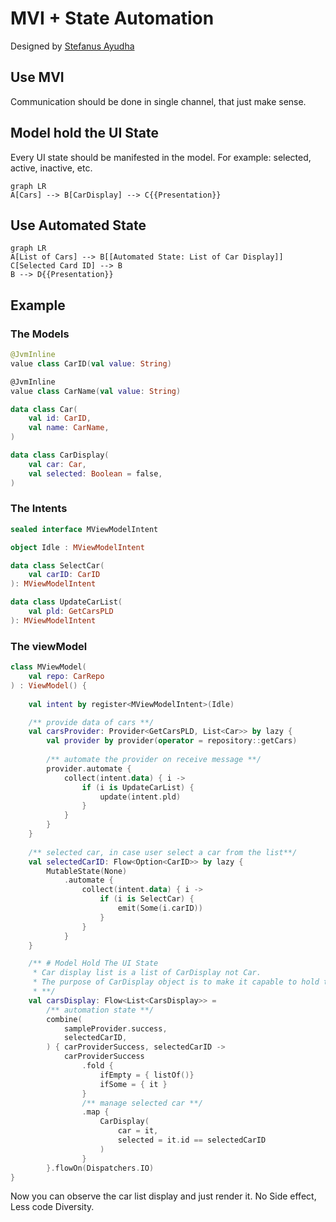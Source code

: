 # MVI + State Automation
Designed by [Stefanus Ayudha](https://github.com/stefanusayudha)

## Use MVI
Communication should be done in single channel, that just make sense.

## Model hold the UI State
Every UI state should be manifested in the model. For example: selected, active, inactive, etc.
```mermaid
graph LR
A[Cars] --> B[CarDisplay] --> C{{Presentation}}
```

## Use Automated State
```mermaid
graph LR
A[List of Cars] --> B[[Automated State: List of Car Display]]
C[Selected Card ID] --> B
B --> D{{Presentation}}
```

## Example
### The Models
```kotlin
@JvmInline
value class CarID(val value: String)

@JvmInline
value class CarName(val value: String)  

data class Car(
    val id: CarID,
    val name: CarName,  
)

data class CarDisplay(
    val car: Car,
    val selected: Boolean = false,
)
```

### The Intents
```kotlin
sealed interface MViewModelIntent

object Idle : MViewModelIntent

data class SelectCar(
    val carID: CarID
): MViewModelIntent

data class UpdateCarList(
    val pld: GetCarsPLD
): MViewModelIntent
```

### The viewModel
```kotlin
class MViewModel(
    val repo: CarRepo
) : ViewModel() {
    
    val intent by register<MViewModelIntent>(Idle)

    /** provide data of cars **/
    val carsProvider: Provider<GetCarsPLD, List<Car>> by lazy {
        val provider by provider(operator = repository::getCars)
        
        /** automate the provider on receive message **/
        provider.automate {
            collect(intent.data) { i ->
                if (i is UpdateCarList) {
                    update(intent.pld)
                }
            }
        }
    }
    
    /** selected car, in case user select a car from the list**/
    val selectedCarID: Flow<Option<CarID>> by lazy { 
        MutableState(None)
            .automate { 
                collect(intent.data) { i ->
                    if (i is SelectCar) {
                        emit(Some(i.carID))
                    }
                }
            }
    }

    /** # Model Hold The UI State 
     * Car display list is a list of CarDisplay not Car. 
     * The purpose of CarDisplay object is to make it capable to hold the UI state with it, such selected, maybe enable and disable as well.
     * **/
    val carsDisplay: Flow<List<CarsDisplay>> =
        /** automation state **/
        combine(
            sampleProvider.success,
            selectedCarID,
        ) { carProviderSuccess, selectedCarID ->
            carProviderSuccess
                .fold {
                    ifEmpty = { listOf()}
                    ifSome = { it }
                }
                /** manage selected car **/
                .map {
                    CarDisplay(
                        car = it,
                        selected = it.id == selectedCarID
                    )
                }
        }.flowOn(Dispatchers.IO)
}
```

Now you can observe the car list display and just render it. No Side effect, Less code Diversity.

